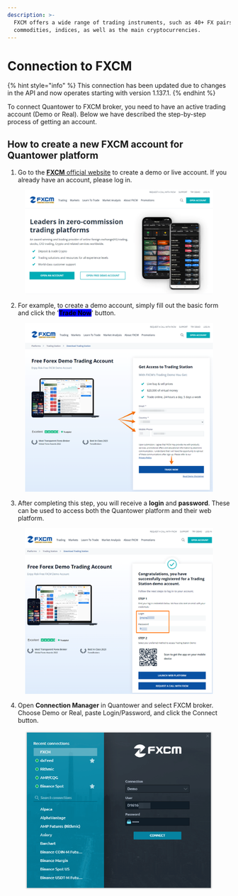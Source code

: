 ```yaml
---
description: >-
  FXCM offers a wide range of trading instruments, such as 40+ FX pairs, CFDs on
  commodities, indices, as well as the main cryptocurrencies.
---
```


# Connection to FXCM

{% hint style="info" %}
This connection has been updated due to changes in the API and now operates starting with version 1.137.1.
{% endhint %}

To connect Quantower to FXCM broker, you need to have an active trading account (Demo or Real). Below we have described the step-by-step process of getting an account.

## How to create a new FXCM account for Quantower platform

1. Go to the [**FXCM** official website](https://www.fxcm.com/) to create a demo or live account. If you already have an account, please log in.

<figure><img src="../.gitbook/assets/image (1) (1) (1) (2).png" alt=""><figcaption></figcaption></figure>

2. For example, to create a demo account, simply fill out the basic form and click the '<mark style="background-color:blue;">**Trade Now**</mark>' button.

<figure><img src="../.gitbook/assets/image (3).png" alt=""><figcaption></figcaption></figure>

3. After completing this step, you will receive a **login** and **password**. These can be used to access both the Quantower platform and their web platform.

<figure><img src="../.gitbook/assets/image (4).png" alt=""><figcaption></figcaption></figure>

4. Open **Connection Manager** in Quantower and select FXCM broker. Choose Demo or Real, paste Login/Password, and click the Connect button.

<figure><img src="../.gitbook/assets/image (2) (1).png" alt=""><figcaption></figcaption></figure>
